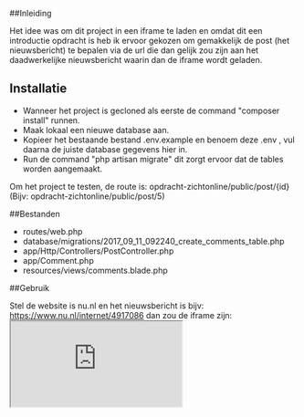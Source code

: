 ##Inleiding

Het idee was om dit project in een iframe te laden en omdat dit een introductie opdracht is heb ik ervoor gekozen om gemakkelijk de post (het nieuwsbericht) te bepalen via de url die dan gelijk zou zijn aan het daadwerkelijke nieuwsbericht waarin dan de iframe wordt geladen.

## Installatie

- Wanneer het project is gecloned als eerste de command "composer install" runnen.
- Maak lokaal een nieuwe database aan.
- Kopieer het bestaande bestand .env.example en benoem deze .env , vul daarna de juiste database gegevens hier in.
- Run de command "php artisan migrate" dit zorgt ervoor dat de tables worden aangemaakt.

Om het project te testen, de route is: opdracht-zichtonline/public/post/{id} (Bijv: opdracht-zichtonline/public/post/5)

##Bestanden

- routes/web.php
- database/migrations/2017_09_11_092240_create_comments_table.php
- app/Http/Controllers/PostController.php
- app/Comment.php
- resources/views/comments.blade.php

##Gebruik

Stel de website is nu.nl en het nieuwsbericht is bijv: https://www.nu.nl/internet/4917086 dan zou de iframe zijn: <iframe src="https://www.nu.nl/post/$id"></iframe>
